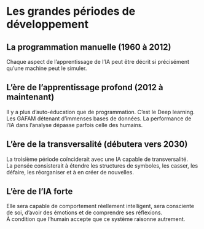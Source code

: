 # **Les grandes périodes de développement**
## La programmation manuelle (1960 à 2012)
Chaque aspect de l’apprentissage de l’IA peut être décrit si précisément qu’une machine peut le simuler.
## L’ère de l’apprentissage profond (2012 à maintenant)
Il y a plus d’auto-éducation que de programmation. C’est le Deep learning. Les GAFAM détenant d’immenses bases de données. La performance de l’IA dans l’analyse dépasse parfois celle des humains.
## L’ère de la transversalité (débutera vers 2030)
La troisième période coïnciderait avec une IA capable de transversalité.  
La pensée consisterait à étendre les structures de symboles, les casser, les défaire, les réorganiser et à en créer de nouvelles.
## L’ère de l’IA forte 
Elle sera capable de comportement réellement intelligent, sera consciente de soi, d’avoir des émotions et de comprendre ses réflexions.  
À condition que l’humain accepte que ce système raisonne autrement.